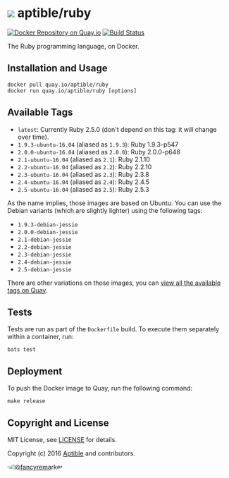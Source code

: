 # ![](https://gravatar.com/avatar/11d3bc4c3163e3d238d558d5c9d98efe?s=64) aptible/ruby

[![Docker Repository on Quay.io](https://quay.io/repository/aptible/ruby/status)](https://quay.io/repository/aptible/ruby)
[![Build Status](https://travis-ci.org/aptible/docker-ruby.svg?branch=master)](https://travis-ci.org/aptible/docker-ruby)

The Ruby programming language, on Docker.

## Installation and Usage

    docker pull quay.io/aptible/ruby
    docker run quay.io/aptible/ruby [options]

## Available Tags

* `latest`: Currently Ruby 2.5.0 (don't depend on this tag: it will change over time).
* `1.9.3-ubuntu-16.04` (aliased as `1.9.3`): Ruby 1.9.3-p547
* `2.0.0-ubuntu-16.04` (aliased as `2.0.0`): Ruby 2.0.0-p648
* `2.1-ubuntu-16.04`   (aliased as `2.1`):   Ruby 2.1.10
* `2.2-ubuntu-16.04`   (aliased as `2.2`):   Ruby 2.2.10
* `2.3-ubuntu-16.04`   (aliased as `2.3`):   Ruby 2.3.8
* `2.4-ubuntu-16.04`   (aliased as `2.4`):   Ruby 2.4.5
* `2.5-ubuntu-16.04`   (aliased as `2.5`):   Ruby 2.5.3

As the name implies, those images are based on Ubuntu. You can use the Debian
variants (which are slightly lighter) using the following tags:

* `1.9.3-debian-jessie`
* `2.0.0-debian-jessie`
* `2.1-debian-jessie`
* `2.2-debian-jessie`
* `2.3-debian-jessie`
* `2.4-debian-jessie`
* `2.5-debian-jessie`

There are other variations on those images, you can [view all the available
tags on Quay](https://quay.io/repository/aptible/ruby?tab=tags).

## Tests

Tests are run as part of the `Dockerfile` build. To execute them separately within a container, run:

    bats test

## Deployment

To push the Docker image to Quay, run the following command:

    make release

## Copyright and License

MIT License, see [LICENSE](LICENSE.md) for details.

Copyright (c) 2016 [Aptible](https://www.aptible.com) and contributors.

[<img src="https://s.gravatar.com/avatar/f7790b867ae619ae0496460aa28c5861?s=60" style="border-radius: 50%;" alt="@fancyremarker" />](https://github.com/fancyremarker)
